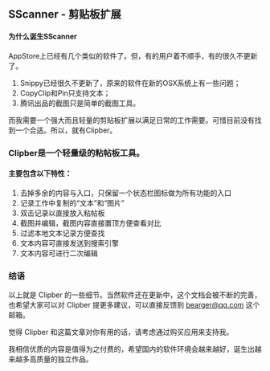 ## SScanner - 剪贴板扩展

#### 为什么诞生SScanner

AppStore上已经有几个类似的软件了。但，有的用户着不顺手，有的很久不更新了。
1. Snippy已经很久不更新了，原来的软件在新的OSX系统上有一些问题；
2. CopyClip和Pin只支持文本；
3. 腾讯出品的截图只是简单的截图工具。

而我需要一个强大而且轻量的剪贴板扩展以满足日常的工作需要。可惜目前没有找到一个合适。所以，就有Clipber。

### Clipber是一个轻量级的粘帖板工具。

#### 主要包含以下特性：

1. 去掉多余的内容与入口，只保留一个状态栏图标做为所有功能的入口
2. 记录工作中复制的“文本”和“图片”
3. 双击记录以直接放入粘帖板
4. 截图并编辑，截图内容直接置顶方便查看对比
5. 过滤本地文本记录方便查找
6. 文本内容可直接发送到搜索引擎
7. 文本内容可进行二次编辑

### 结语

以上就是 Clipber 的一些细节。当然软件还在更新中，这个文档会被不断的完善，也希望大家可以对 Clipber 提更多建议，可以直接反馈到 bearger@qq.com 这个邮箱。

觉得 Clipber 和这篇文章对你有用的话，请考虑通过购买应用来支持我。

我相信优质的内容是值得为之付费的，希望国内的软件环境会越来越好，诞生出越来越多高质量的独立作品。
